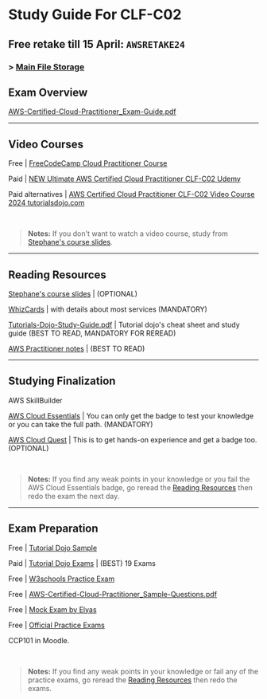 # Study Guide For CLF-C02

## Free retake till 15 April: `AWSRETAKE24`
### > [Main File Storage](https://nasservocational-my.sharepoint.com/:f:/g/personal/nv22084_nvtc_edu_bh/Eko3HjU0c7VCnrV0jyiIpOgBJ8UJtWtNm-oyhhr5fWAqhg?e=jLPwgp)

## Exam Overview
[AWS-Certified-Cloud-Practitioner_Exam-Guide.pdf](https://nasservocational-my.sharepoint.com/:b:/g/personal/nv22084_nvtc_edu_bh/EQCywp_U_F1CvkFRcRwmREgBVE2WVqhldVCnJ6lWW_SkPQ?e=rz441A)

---



## Video Courses



 Free | [FreeCodeCamp Cloud Practitioner Course](https://www.youtube.com/watch?v=NhDYbskXRgc)
 
 Paid | [NEW Ultimate AWS Certified Cloud Practitioner CLF-C02 Udemy](https://www.udemy.com/course/aws-certified-cloud-practitioner-new/?kw=clf&src=sac)
 
 Paid alternatives | [AWS Certified Cloud Practitioner CLF-C02 Video Course 2024  tutorialsdojo.com](https://portal.tutorialsdojo.com/courses/aws-certified-cloud-practitioner-clf-c02-video-course/)

</br>
  
> **Notes:** If you don't want to watch a video course, study from [Stephane's course slides](https://nasservocational-my.sharepoint.com/:b:/g/personal/nv22084_nvtc_edu_bh/EfSDlrj4emtEoDnDwWfJbY0BmcDGHsz44zqsQiQl5OS9mg?e=gJlzTs).

---



## Reading Resources



[Stephane's course slides](https://nasservocational-my.sharepoint.com/:b:/g/personal/nv22084_nvtc_edu_bh/EfSDlrj4emtEoDnDwWfJbY0BmcDGHsz44zqsQiQl5OS9mg?e=gJlzTs) | (OPTIONAL)

[WhizCards](https://nasservocational-my.sharepoint.com/:b:/g/personal/nv22084_nvtc_edu_bh/ETQhZNySjYxFrTrvOu2IEfoBtARZVz1kb61g98Bz9F1vKw?e=z784xA) | with details about most services (MANDATORY)

[Tutorials-Dojo-Study-Guide.pdf](https://nasservocational-my.sharepoint.com/:b:/g/personal/nv22084_nvtc_edu_bh/EaIpAju_Q2hMt9fzAQyqztMBiV8XiBhRwGp-FUT5tVT97A?e=Xrjbrg) | Tutorial dojo's cheat sheet and study guide (BEST TO READ, MANDATORY FOR REREAD)

[AWS Practitioner notes](https://nasservocational-my.sharepoint.com/:b:/g/personal/nv22084_nvtc_edu_bh/Ef9Wmdy0Vh5JlPMhK93pTZQBJ1QfnZ73e9w43Pfs_YVepA?e=kN7P3X) | (BEST TO READ)

---



## Studying Finalization



AWS SkillBuilder
  
  [AWS Cloud Essentials](https://explore.skillbuilder.aws/learn/learning_plan/view/82/cloud-essentials-knowledge-badge-readiness-path) | You can only get the badge to test your knowledge or you can take the full path. (MANDATORY)
  
  [AWS Cloud Quest](https://explore.skillbuilder.aws/learn/course/11458/AWS%2520Cloud%2520Quest%253A%2520Cloud%2520Practitioner) | This is to get hands-on experience and get a badge too. (OPTIONAL)

</br>

> **Notes:** If you find any weak points in your knowledge or you fail the AWS Cloud Essentials badge, go reread the [Reading Resources](#reading-resources) then redo the exam the next day.

---



## Exam Preparation



 Free | [Tutorial Dojo Sample](https://portal.tutorialsdojo.com/product-category/free-practice-exams/)
 
 Paid | [Tutorial Dojo Exams](https://portal.tutorialsdojo.com/courses/aws-certified-cloud-practitioner-practice-exams/) | (BEST) 19 Exams
 
 Free | [W3schools Practice Exam](https://www.w3schools.com/aws/aws_quiz.php)
   
 Free | [AWS-Certified-Cloud-Practitioner_Sample-Questions.pdf](https://nasservocational-my.sharepoint.com/:b:/g/personal/nv22084_nvtc_edu_bh/ET93g0Vgk1VNro_udrtECZ4BSaOj0kj9ekkPmifE7ERZlA?e=AHKdz7)
 
 Free | [Mock Exam by Elyas](https://forms.gle/XJkVnV5AfrDi4cVn9)
 
 Free | [Official Practice Exams](https://explore.skillbuilder.aws/learn/course/external/view/elearning/14050/aws-certified-cloud-practitioner-official-practice-question-set-clf-c02-english)
 
 CCP101 in Moodle.

</br>

> **Notes:** If you find any weak points in your knowledge or fail any of the practice exams, go reread the [Reading Resources](#reading-resources) then redo the exams.
